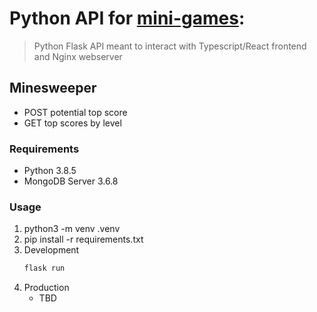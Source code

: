 # Python API for [mini-games](https://github.com/GenaroVS/mini-games):
> Python Flask API meant to interact with Typescript/React frontend and Nginx webserver

## Minesweeper
* POST potential top score
* GET top scores by level

### Requirements
* Python 3.8.5
* MongoDB Server 3.6.8

### Usage
1. python3 -m venv .venv
2. pip install -r requirements.txt
3. Development
    ```bash
    flask run
    ```
4. Production
    * TBD
